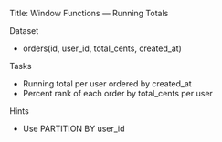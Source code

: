 Title: Window Functions — Running Totals

Dataset
- orders(id, user_id, total_cents, created_at)

Tasks
- Running total per user ordered by created_at
- Percent rank of each order by total_cents per user

Hints
- Use PARTITION BY user_id

